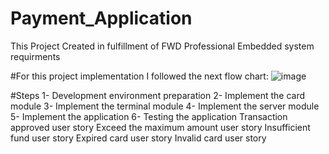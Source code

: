 # Payment_Application
This Project Created in fulfillment of FWD Professional Embedded system requirments 

#For this project implementation I followed the next flow chart:
![image](https://user-images.githubusercontent.com/90921667/185981893-feee4474-76cc-4377-83e4-9d81546dcec0.png)

#Steps
	1- Development environment preparation
	2- Implement the card module
	3- Implement the terminal module
	4- Implement the server module
	5- Implement the application
	6- Testing the application
			Transaction approved user story
			Exceed the maximum amount user story
			Insufficient fund user story
			Expired card user story
			Invalid card user story
